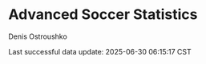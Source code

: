 # Advanced Soccer Statistics
Denis Ostroushko

<!-- gfm -->

Last successful data update: 2025-06-30 06:15:17 CST
